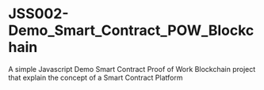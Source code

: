 # JSS002-Demo_Smart_Contract_POW_Blockchain
A simple Javascript Demo Smart Contract Proof of Work Blockchain project that explain the concept of a Smart Contract Platform
